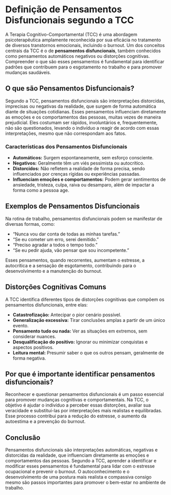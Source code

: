 # Definição de Pensamentos Disfuncionais segundo a TCC

A Terapia Cognitivo-Comportamental (TCC) é uma abordagem psicoterapêutica amplamente reconhecida por sua eficácia no tratamento de diversos transtornos emocionais, incluindo o burnout. Um dos conceitos centrais da TCC é o de **pensamentos disfuncionais**, também conhecidos como pensamentos automáticos negativos ou distorções cognitivas. Compreender o que são esses pensamentos é fundamental para identificar padrões que contribuem para o esgotamento no trabalho e para promover mudanças saudáveis.

## O que são Pensamentos Disfuncionais?

Segundo a TCC, pensamentos disfuncionais são interpretações distorcidas, imprecisas ou negativas da realidade, que surgem de forma automática diante de situações cotidianas. Esses pensamentos influenciam diretamente as emoções e os comportamentos das pessoas, muitas vezes de maneira prejudicial. Eles costumam ser rápidos, involuntários e, frequentemente, não são questionados, levando o indivíduo a reagir de acordo com essas interpretações, mesmo que não correspondam aos fatos.

### Características dos Pensamentos Disfuncionais

- **Automáticos:** Surgem espontaneamente, sem esforço consciente.
- **Negativos:** Geralmente têm um viés pessimista ou autocrítico.
- **Distorcidos:** Não refletem a realidade de forma precisa, sendo influenciados por crenças rígidas ou experiências passadas.
- **Influenciam emoções e comportamentos:** Podem gerar sentimentos de ansiedade, tristeza, culpa, raiva ou desamparo, além de impactar a forma como a pessoa age.

## Exemplos de Pensamentos Disfuncionais

Na rotina de trabalho, pensamentos disfuncionais podem se manifestar de diversas formas, como:

- “Nunca vou dar conta de todas as minhas tarefas.”
- “Se eu cometer um erro, serei demitido.”
- “Preciso agradar a todos o tempo todo.”
- “Se eu pedir ajuda, vão pensar que sou incompetente.”

Esses pensamentos, quando recorrentes, aumentam o estresse, a autocrítica e a sensação de esgotamento, contribuindo para o desenvolvimento e a manutenção do burnout.

## Distorções Cognitivas Comuns

A TCC identifica diferentes tipos de distorções cognitivas que compõem os pensamentos disfuncionais, entre elas:

- **Catastrofização:** Antecipar o pior cenário possível.
- **Generalização excessiva:** Tirar conclusões amplas a partir de um único evento.
- **Pensamento tudo ou nada:** Ver as situações em extremos, sem considerar nuances.
- **Desqualificação do positivo:** Ignorar ou minimizar conquistas e aspectos positivos.
- **Leitura mental:** Presumir saber o que os outros pensam, geralmente de forma negativa.

## Por que é importante identificar pensamentos disfuncionais?

Reconhecer e questionar pensamentos disfuncionais é um passo essencial para promover mudanças cognitivas e comportamentais. Na TCC, o objetivo é ajudar o indivíduo a perceber essas distorções, avaliar sua veracidade e substituí-las por interpretações mais realistas e equilibradas. Esse processo contribui para a redução do estresse, o aumento da autoestima e a prevenção do burnout.

## Conclusão

Pensamentos disfuncionais são interpretações automáticas, negativas e distorcidas da realidade, que influenciam diretamente as emoções e comportamentos das pessoas. Segundo a TCC, aprender a identificar e modificar esses pensamentos é fundamental para lidar com o estresse ocupacional e prevenir o burnout. O autoconhecimento e o desenvolvimento de uma postura mais realista e compassiva consigo mesmo são passos importantes para promover o bem-estar no ambiente de trabalho.